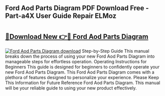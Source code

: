 ## Ford Aod Parts Diagram PDF Download Free - Part-a4X User Guide Repair ELMoz

# <h2><a href="http://dfl7ki.blite.top/?on=Ford+Aod+Parts+Diagram">🔗Download New 👉🔴 Ford Aod Parts Diagram</a></h2>

[![Ford Aod Parts Diagram download](https://i.imgur.com/lujVjoI.png)](http://dfl7ki.blite.top/?on=Ford+Aod+Parts+Diagram)
Step-by-Step Guide This manual breaks down the process of using your new Ford Aod Parts Diagram into manageable steps for effortless operation. Operating Instructions for Beginners This guide is designed for beginners to confidently operate your new Ford Aod Parts Diagram. This Ford Aod Parts Diagram comes with a plethora of features designed to personalize your experience. Please Keep This Information for Future Reference Ford Aod Parts Diagram. This manual will be your reliable guide to using your new product effectively.
